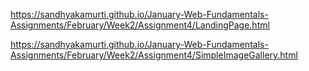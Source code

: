 https://sandhyakamurti.github.io/January-Web-Fundamentals-Assignments/February/Week2/Assignment4/LandingPage.html

https://sandhyakamurti.github.io/January-Web-Fundamentals-Assignments/February/Week2/Assignment4/SimpleImageGallery.html
